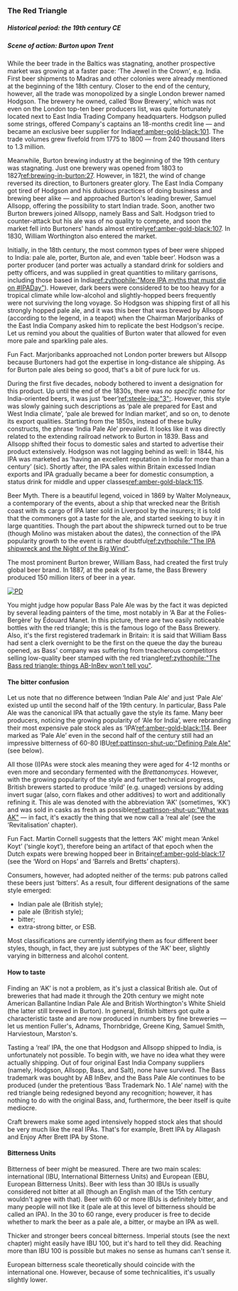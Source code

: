 ### The Red Triangle
##### Historical period: the 19th century CE
##### Scene of action: Burton upon Trent

While the beer trade in the Baltics was stagnating, another prospective market was growing at a faster pace: ‘The Jewel in the Crown’, e.g. India. First beer shipments to Madras and other colonies were already mentioned at the beginning of the 18th century. Closer to the end of the century, however, all the trade was monopolized by a single London brewer named Hodgson. The brewery he owned, called ‘Bow Brewery’, which was not even on the London top-ten beer producers list, was quite fortunately located next to East India Trading Company headquarters. Hodgson pulled some strings, offered Company's captains an 18-months credit line — and became an exclusive beer supplier for India[ref:amber-gold-black:101](). The trade volumes grew fivefold from 1775 to 1800 — from 240 thousand liters to 1.3 million.

Meanwhile, Burton brewing industry at the beginning of the 19th century was stagnating. Just one brewery was opened from 1803 to 1827[ref:brewing-in-burton:27](). However, in 1821, the wind of change reversed its direction, to Burtoners greater glory. The East India Company got tired of Hodgson and his dubious practices of doing business and brewing beer alike — and approached Burton's leading brewer, Samuel Allsopp, offering the possibility to start Indian trade. Soon, another two Burton brewers joined Allsopp, namely Bass and Salt. Hodgson tried to counter-attack but his ale was of no quality to compete, and soon the market fell into Burtoners' hands almost entirely[ref:amber-gold-black:107](). In 1830, William Worthington also entered the market.

Initially, in the 18th century, the most common types of beer were shipped to India: pale ale, porter, Burton ale, and even ‘table beer’. Hodson was a porter producer (and porter was actually a standard drink for soldiers and petty officers, and was supplied in great quantities to military garrisons, including those based in India[ref:zythophile:"More IPA myths that must die on #IPADay"](https://zythophile.co.uk/2012/08/02/more-ipa-myths-that-must-die-on-ipaday/)). However, dark beers were considered to be too heavy for a tropical climate while low-alcohol and slightly-hopped beers frequently were not surviving the long voyage. So Hodgson was shipping first of all his strongly hopped pale ale, and it was this beer that was brewed by Allsopp (according to the legend, in a teapot) when the Chairman Marjoribanks of the East India Company asked him to replicate the best Hodgson's recipe. Let us remind you about the qualities of Burton water that allowed for even more pale and sparkling pale ales.

Fun Fact. Marjoribanks approached not London porter brewers but Allsopp because Burtoners had got the expertise in long-distance ale shipping. As for Burton pale ales being so good, that's a bit of pure luck for us.

During the first five decades, nobody bothered to invent a designation for this product. Up until the end of the 1830s, there was *no specific name* for India-oriented beers, it was just ‘beer’[ref:steele-ipa:"3":](). However, this style was slowly gaining such descriptions as ‘pale ale prepared for East and West India climate’, ‘pale ale brewed for Indian market’, and so on, to denote its export qualities. Starting from the 1850s, instead of these bulky constructs, the phrase ‘India Pale Ale’ prevailed. It looks like it was directly related to the extending railroad network to Burton in 1839. Bass and Allsopp shifted their focus to domestic sales and started to advertise their product extensively. Hodgson was not lagging behind as well: in 1844, his IPA was marketed as ‘having an excellent reputation in India for more than a century’ (sic). Shortly after, the IPA sales within Britain excessed Indian exports and IPA gradually became a beer for domestic consumption, a status drink for middle and upper classes[ref:amber-gold-black:115]().

Beer Myth. There is a beautiful legend, voiced in 1869 by Walter Molyneaux, a contemporary of the events, about a ship that wrecked near the British coast with its cargo of IPA later sold in Liverpool by the insurers; it is told that the commoners got a taste for the ale, and started seeking to buy it in large quantities. Though the part about the shipwreck turned out to be true (though Molino was mistaken about the dates), the connection of the IPA popularity growth to the event is rather doubtful[ref:zythophile:"The IPA shipwreck and the Night of the Big Wind"](https://zythophile.co.uk/2015/10/12/the-ipa-shipwreck-and-the-night-of-the-big-wind/).

The most prominent Burton brewer, William Bass, had created the first truly global beer brand. In 1887, at the peak of its fame, the Bass Brewery produced 150 million liters of beer in a year.

[![PD](/img/un-bar-aux-folies-bergere.jpg "Édouard Manet. A Bar at the Folies-Bergère, 1882")]()

You might judge how popular Bass Pale Ale was by the fact it was depicted by several leading painters of the time, most notably in ‘A Bar at the Folies-Bergère’ by Édouard Manet. In this picture, there are two easily noticeable bottles with the red triangle; this is the famous logo of the Bass Brewery. Also, it's the first registered trademark in Britain: it is said that William Bass had sent a clerk overnight to be the first on the queue the day the bureau opened, as Bass' company was suffering from treacherous competitors selling low-quality beer stamped with the red triangle[ref:zythophile:"The Bass red triangle: things AB-InBev won’t tell you"](https://zythophile.co.uk/2013/06/28/the-bass-red-triangle-things-ab-inbev-wont-tell-you/).

#### The bitter confusion

Let us note that no difference between ‘Indian Pale Ale’ and just ‘Pale Ale’ existed up until the second half of the 19th century. In particular, Bass Pale Ale was the canonical IPA that actually gave the style its fame. Many beer producers, noticing the growing popularity of ‘Ale for India’, were rebranding their most expensive pale stock ales as ‘IPA’[ref:amber-gold-black:114](). Beer marked as ‘Pale Ale’ even in the second half of the century still had an impressive bitterness of 60-80 IBU[ref:pattinson-shut-up:"Defining Pale Ale"](http://barclayperkins.blogspot.com/2021/09/defining-pale-ale.html) (see below).

All those (I)PAs were stock ales meaning they were aged for 4-12 months or even more and secondary fermented with the *Brettanomyces*. However, with the growing popularity of the style and further technical progress, British brewers started to produce ‘mild’ (e.g. unaged) versions by adding invert sugar (also, corn flakes and other additives) to wort and additionally refining it. This ale was denoted with the abbreviation ‘AK’ (sometimes, ‘KK’) and was sold in casks as fresh as possible[ref:pattinson-shut-up:"What was AK"](http://barclayperkins.blogspot.com/2021/06/what-was-ak.html) — in fact, it's exactly the thing that we now call a ‘real ale’ (see the ‘Revitalisation’ chapter).

Fun Fact. Martin Cornell suggests that the letters ‘AK’ might mean ‘Ankel Koyt’ (‘single koyt’), therefore being an artifact of that epoch when the Dutch expats were brewing hopped beer in Britain[ref:amber-gold-black:17]() (see the ‘Word on Hops’ and ‘Barrels and Bretts’ chapters).

Consumers, however, had adopted neither of the terms: pub patrons called these beers just ‘bitters’. As a result, four different designations of the same style emerged:
  * Indian pale ale (British style);
  * pale ale (British style);
  * bitter;
  * extra-strong bitter, or ESB.

Most classifications are currently identifying them as four different beer styles, though, in fact, they are just subtypes of the ‘AK’ beer, slightly varying in bitterness and alcohol content.

#### How to taste

Finding an ‘AK’ is not a problem, as it's just a classical British ale. Out of breweries that had made it through the 20th century we might note American Ballantine Indian Pale Ale and British Worthington's White Shield (the latter still brewed in Burton). In general, British bitters got quite a characteristic taste and are now produced in numbers by fine breweries — let us mention Fuller's, Adnams, Thornbridge, Greene King, Samuel Smith, Harviestoun, Marston's.

Tasting a ‘real’ IPA, the one that Hodgson and Allsopp shipped to India, is unfortunately not possible. To begin with, we have no idea what they were actually shipping. Out of four original East India Company suppliers (namely, Hodgson, Allsopp, Bass, and Salt), none have survived. The Bass trademark was bought by AB InBev, and the Bass Pale Ale continues to be produced (under the pretentious ‘Bass Trademark No. 1 Ale’ name) with the red triangle being redesigned beyond any recognition; however, it has nothing to do with the original Bass, and, furthermore, the beer itself is quite mediocre.

Craft brewers make some aged intensively hopped stock ales that should be very much like the real IPAs. That's for example, Brett IPA by Allagash and Enjoy After Brett IPA by Stone.

#### Bitterness Units

Bitterness of beer might be measured. There are two main scales: international (IBU, International Bitterness Units) and European (EBU, European Bitterness Units). Beer with less than 30 IBUs is usually considered not bitter at all (though an English man of the 15th century wouldn't agree with that). Beer with 60 or more IBUs is definitely bitter, and many people will not like it (pale ale at this level of bitterness should be called an IPA). In the 30 to 60 range, every producer is free to decide whether to mark the beer as a pale ale, a bitter, or maybe an IPA as well.

Thicker and stronger beers conceal bitterness. Imperial stouts (see the next chapter) might easily have IBU 100, but it's hard to tell they did. Reaching more than IBU 100 is possible but makes no sense as humans can't sense it.

European bitterness scale theoretically should coincide with the international one. However, because of some technicalities, it's usually slightly lower.
